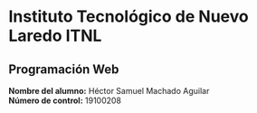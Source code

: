 # Instituto Tecnológico de Nuevo Laredo  ITNL
## Programación Web
**Nombre del alumno:** Héctor Samuel Machado Aguilar  
**Número de control:** 19100208